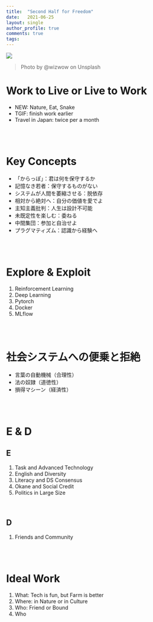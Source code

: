 ```yaml
---
title:  "Second Half for Freedom"
date:   2021-06-25
layout: single
author_profile: true
comments: true
tags:
---
```


![](https://images.unsplash.com/photo-1534269222346-5a896154c41d?ixid=MnwxMjA3fDB8MHxwaG90by1wYWdlfHx8fGVufDB8fHx8&ixlib=rb-1.2.1&auto=format&fit=crop&w=1050&q=80)
> Photo by @wizwow on Unsplash

# Work to Live or Live to Work
- NEW: Nature, Eat, Snake
- TGIF: finish work earlier
- Travel in Japan: twice per a month 

<br />
<br />

# Key Concepts
- 「からっぽ」：君は何を保守するか
- 記憶なき若者：保守するものがない
- システムが人間を萎縮させる：脱依存
- 相対から絶対へ：自分の価値を愛でよ
- 主知主義批判：人生は設計不可能
- 未既定性を楽しむ：委ねる
- 中間集団：参加と自治せよ
- プラグマティズム：認識から経験へ

<br />
<br />

# Explore & Exploit
1. Reinforcement Learning
2. Deep Learning
3. Pytorch
4. Docker
5. MLflow

<br />
<br />

# 社会システムへの便乗と拒絶
- 言葉の自動機械（合理性）
- 法の奴隷（道徳性）
- 損得マシーン（経済性）

<br />
<br />

# E & D
## E
1. Task and Advanced Technology
2. English and Diversity
3. Literacy and DS Consensus
4. Okane and Social Credit
5. Politics in Large Size

<br />

## D
1. Friends and Community

<br />
<br />

# Ideal Work
1. What: Tech is fun, but Farm is better
2. Where: in Nature or in Culture
3. Who: Friend or Bound
4. Who
